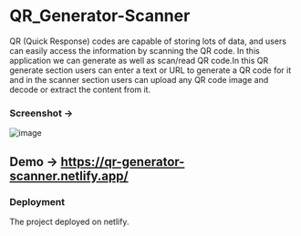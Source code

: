 # QR_Generator-Scanner

QR (Quick Response) codes are capable of storing lots of data, and users can easily access the information by scanning the QR code.
In this application we can generate as well as scan/read QR code.In this QR generate section users can enter a text or URL to generate a QR code for it
and in the scanner section users can upload any QR code image and decode or extract the content from it.



### Screenshot -> 

![image](https://user-images.githubusercontent.com/86125077/216803191-ba00681f-966a-4520-9553-3e8f53e3de07.png)


## Demo -> https://qr-generator-scanner.netlify.app/

### Deployment 
The project deployed on netlify.
